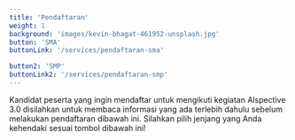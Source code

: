 ```yaml
---
title: 'Pendaftaran'
weight: 1
background: 'images/kevin-bhagat-461952-unsplash.jpg'
button: 'SMA'
buttonLink: '/services/pendaftaran-sma'

button2: 'SMP'
buttonLink2: '/services/pendaftaran-smp'
---
```


Kandidat peserta yang ingin mendaftar untuk mengikuti kegiatan Alspective 3.0 disilahkan untuk membaca informasi yang ada terlebih dahulu sebelum melakukan pendaftaran dibawah ini. Silahkan pilih jenjang yang Anda kehendaki sesuai tombol dibawah ini!
